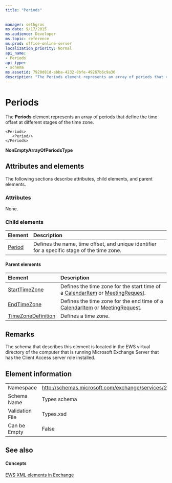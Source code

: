```yaml
---
title: "Periods"
 
 
manager: sethgros
ms.date: 9/17/2015
ms.audience: Developer
ms.topic: reference
ms.prod: office-online-server
localization_priority: Normal
api_name:
- Periods
api_type:
- schema
ms.assetid: 7920d81d-abba-4232-8bfe-49267b6c9a36
description: "The Periods element represents an array of periods that define the time offset at different stages of the time zone."
---
```


# Periods

The **Periods** element represents an array of periods that define the time offset at different stages of the time zone. 
  
```
<Periods>
   <Period/>
</Periods>
```

 **NonEmptyArrayOfPeriodsType**
## Attributes and elements

The following sections describe attributes, child elements, and parent elements.
  
### Attributes

None.
  
### Child elements

|**Element**|**Description**|
|:-----|:-----|
|[Period](period.md) <br/> |Defines the name, time offset, and unique identifier for a specific stage of the time zone.  <br/> |
   
#### Parent elements

|**Element**|**Description**|
|:-----|:-----|
|[StartTimeZone](starttimezone.md) <br/> |Defines the time zone for the start time of a [CalendarItem](calendaritem.md) or [MeetingRequest](meetingrequest.md).  <br/> |
|[EndTimeZone](endtimezone.md) <br/> |Defines the time zone for the end time of a [CalendarItem](calendaritem.md) or [MeetingRequest](meetingrequest.md).  <br/> |
|[TimeZoneDefinition](timezonedefinition.md) <br/> |Defines a time zone.  <br/> |
   
## Remarks

The schema that describes this element is located in the EWS virtual directory of the computer that is running Microsoft Exchange Server that has the Client Access server role installed.
  
## Element information

|||
|:-----|:-----|
|Namespace  <br/> |http://schemas.microsoft.com/exchange/services/2006/types  <br/> |
|Schema Name  <br/> |Types schema  <br/> |
|Validation File  <br/> |Types.xsd  <br/> |
|Can be Empty  <br/> |False  <br/> |
   
## See also

#### Concepts

[EWS XML elements in Exchange](ews-xml-elements-in-exchange.md)

